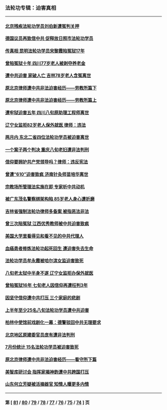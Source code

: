 ### 法轮功专辑：迫害真相
---
#### [北京残疾法轮功学员刘伯新遭冤判关押](../../pages/nf4379/n14069619.md?09130430) 
#### [德国议员再致信中共 促释放日照市法轮功学员](../../pages/nf4379/n14069901.md?09130430) 
#### [传真相 昆明法轮功学员宋黎霞陷冤狱17年](../../pages/nf4379/n14069020.md?09130430) 
#### [曾陷冤狱十年 四川77岁老人被剥夺养老金](../../pages/nf4379/n14068260.md?09130430) 
#### [遭中共迫害 家破人亡 吉林78岁老人含冤离世](../../pages/nf4379/n14066833.md?09130430) 
#### [原北京律师遭中共非法迫害经历——劳教所篇下](../../pages/nf4379/n14066403.md?09130430) 
#### [原北京律师遭中共非法迫害经历——劳教所篇上](../../pages/nf4379/n14057045.md?09130430) 
#### [遭牢狱迫害五年 四川八旬原助理工程师离世](../../pages/nf4379/n14066297.md?09130430) 
#### [辽宁女监拒82岁老人保外就医 律师：违法](../../pages/nf4379/n14065881.md?09130430) 
#### [两月内 东北二省四位法轮功学员被迫害离世](../../pages/nf4379/n14063270.md?09130430) 
#### [一个案子两个判决 重庆八旬老妇遭非法判刑](../../pages/nf4379/n14063531.md?09130430) 
#### [信仰要拥护共产党领导吗？律师：违反宪法](../../pages/nf4379/n14061325.md?09130430) 
#### [曾遭“610”迫害致疯 济南针灸师苗培华离世](../../pages/nf4379/n14060519.md?09130430) 
#### [宗教场所管理法实施在即 专家析中共动机](../../pages/nf4379/n14061242.md?09130430) 
#### [被广东茂名警察绑架构陷 85岁老人身心遭折磨](../../pages/nf4379/n14059718.md?09130430) 
#### [吉林省强制法轮功律师多备案 被指恶法非法](../../pages/nf4379/n14059091.md?09130430) 
#### [曾三次陷冤狱 江西优秀教师被中共迫害致疯](../../pages/nf4379/n14058953.md?09130430) 
#### [美国大学里看得见和看不见的中共代理人](../../pages/nf4379/n14058369.md?09130430) 
#### [血癌患者修炼法轮功起死回生 遭迫害失去生命](../../pages/nf4379/n14056761.md?09130430) 
#### [法轮功学员牟永霞被哈尔滨女监迫害致死](../../pages/nf4379/n14056172.md?09130430) 
#### [八旬老太狱中半身不遂 辽宁女监拒办保外就医](../../pages/nf4379/n14055233.md?09130430) 
#### [曾陷冤狱16年 七旬老人因信仰再遭枉判3年](../../pages/nf4379/n14054516.md?09130430) 
#### [因坚守信仰遭中共打压 三个家庭的悲剧](../../pages/nf4379/n14053714.md?09130430) 
#### [上半年至少25名八旬法轮功学员遭中共迫害](../../pages/nf4379/n14048655.md?09130430) 
#### [柏林中使馆前戏剧化一幕：德警驳回中共无理要求](../../pages/nf4379/n14050320.md?09130430) 
#### [北京地区原建委官员庞有遭非法判刑](../../pages/nf4379/n14049897.md?09130430) 
#### [7月份统计 15名法轮功学员被迫害致死](../../pages/nf4379/n14048158.md?09130430) 
#### [原北京律师遭中共非法迫害经历——看守所下篇](../../pages/nf4379/n14040009.md?09130430) 
#### [美智库研讨会 指挥家揭神韵遭中共跨国打压](../../pages/nf4379/n14048476.md?09130430) 
#### [山东何立芳疑被活摘器官 知情人曝更多内情](../../pages/nf4379/n14047530.md?09130430) 

---
#### 第 [ [81](./81.md?09130430) / [80](./80.md?09130430) / [79](./79.md?09130430) / [78](./78.md?09130430) / [77](./77.md?09130430) / [76](./76.md?09130430) / [75](./75.md?09130430) / [74](./74.md?09130430) ] 页
